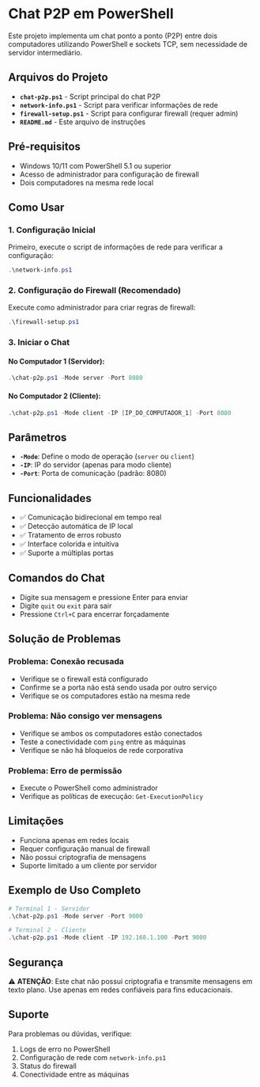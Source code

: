 # Chat P2P em PowerShell

Este projeto implementa um chat ponto a ponto (P2P) entre dois computadores utilizando PowerShell e sockets TCP, sem necessidade de servidor intermediário.

## Arquivos do Projeto

- **`chat-p2p.ps1`** - Script principal do chat P2P
- **`network-info.ps1`** - Script para verificar informações de rede
- **`firewall-setup.ps1`** - Script para configurar firewall (requer admin)
- **`README.md`** - Este arquivo de instruções

## Pré-requisitos

- Windows 10/11 com PowerShell 5.1 ou superior
- Acesso de administrador para configuração de firewall
- Dois computadores na mesma rede local

## Como Usar

### 1. Configuração Inicial

Primeiro, execute o script de informações de rede para verificar a configuração:

```powershell
.\network-info.ps1
```

### 2. Configuração do Firewall (Recomendado)

Execute como administrador para criar regras de firewall:

```powershell
.\firewall-setup.ps1
```

### 3. Iniciar o Chat

#### No Computador 1 (Servidor):
```powershell
.\chat-p2p.ps1 -Mode server -Port 8080
```

#### No Computador 2 (Cliente):
```powershell
.\chat-p2p.ps1 -Mode client -IP [IP_DO_COMPUTADOR_1] -Port 8080
```

## Parâmetros

- **`-Mode`**: Define o modo de operação (`server` ou `client`)
- **`-IP`**: IP do servidor (apenas para modo cliente)
- **`-Port`**: Porta de comunicação (padrão: 8080)

## Funcionalidades

- ✅ Comunicação bidirecional em tempo real
- ✅ Detecção automática de IP local
- ✅ Tratamento de erros robusto
- ✅ Interface colorida e intuitiva
- ✅ Suporte a múltiplas portas

## Comandos do Chat

- Digite sua mensagem e pressione Enter para enviar
- Digite `quit` ou `exit` para sair
- Pressione `Ctrl+C` para encerrar forçadamente

## Solução de Problemas

### Problema: Conexão recusada
- Verifique se o firewall está configurado
- Confirme se a porta não está sendo usada por outro serviço
- Verifique se os computadores estão na mesma rede

### Problema: Não consigo ver mensagens
- Verifique se ambos os computadores estão conectados
- Teste a conectividade com `ping` entre as máquinas
- Verifique se não há bloqueios de rede corporativa

### Problema: Erro de permissão
- Execute o PowerShell como administrador
- Verifique as políticas de execução: `Get-ExecutionPolicy`

## Limitações

- Funciona apenas em redes locais
- Requer configuração manual de firewall
- Não possui criptografia de mensagens
- Suporte limitado a um cliente por servidor

## Exemplo de Uso Completo

```powershell
# Terminal 1 - Servidor
.\chat-p2p.ps1 -Mode server -Port 9000

# Terminal 2 - Cliente
.\chat-p2p.ps1 -Mode client -IP 192.168.1.100 -Port 9000
```

## Segurança

⚠️ **ATENÇÃO**: Este chat não possui criptografia e transmite mensagens em texto plano. Use apenas em redes confiáveis para fins educacionais.

## Suporte

Para problemas ou dúvidas, verifique:
1. Logs de erro no PowerShell
2. Configuração de rede com `network-info.ps1`
3. Status do firewall
4. Conectividade entre as máquinas
